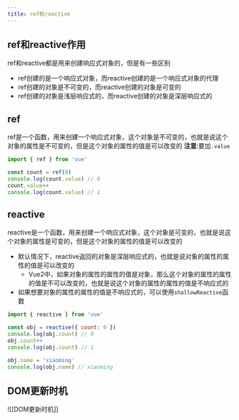 ```yaml
---
title: ref和reactive
---
```


## ref和reactive作用

ref和reactive都是用来创建响应式对象的，但是有一些区别

- ref创建的是一个响应式对象，而reactive创建的是一个响应式对象的代理
- ref创建的对象是不可变的，而reactive创建的对象是可变的
- ref创建的对象是浅层响应式的，而reactive创建的对象是深层响应式的

## ref

ref是一个函数，用来创建一个响应式对象，这个对象是不可变的，也就是说这个对象的属性是不可变的，但是这个对象的属性的值是可以改变的
**注意**:要加`.value`

```js
import { ref } from 'vue'

const count = ref(0)
console.log(count.value) // 0
count.value++
console.log(count.value) // 1
```

## reactive

reactive是一个函数，用来创建一个响应式对象，这个对象是可变的，也就是说这个对象的属性是可变的，但是这个对象的属性的值是可以改变的

- 默认情况下，reactive返回的对象是深层响应式的，也就是说对象的属性的属性的值是可以改变的
  - Vue2中，如果对象的属性的属性的值是对象，那么这个对象的属性的属性的值是不可以改变的，也就是说这个对象的属性的属性的值是不响应式的
- 如果想要对象的属性的属性的值是不响应式的，可以使用`shallowReactive`函数

```js
import { reactive } from 'vue'

const obj = reactive({ count: 0 })
console.log(obj.count) // 0
obj.count++
console.log(obj.count) // 1

obj.name = 'xiaoming'
console.log(obj.name) // xiaoming
```

## DOM更新时机

![[DOM更新时机]]
